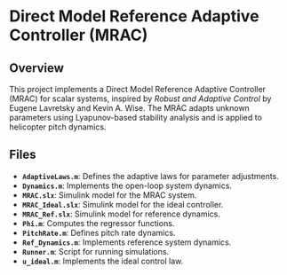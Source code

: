 # Direct Model Reference Adaptive Controller (MRAC)

## Overview
This project implements a Direct Model Reference Adaptive Controller (MRAC) for scalar systems, inspired by *Robust and Adaptive Control* by Eugene Lavretsky and Kevin A. Wise. The MRAC adapts unknown parameters using Lyapunov-based stability analysis and is applied to helicopter pitch dynamics.

## Files

- **`AdaptiveLaws.m`**: Defines the adaptive laws for parameter adjustments.
- **`Dynamics.m`**: Implements the open-loop system dynamics.
- **`MRAC.slx`**: Simulink model for the MRAC system.
- **`MRAC_Ideal.slx`**: Simulink model for the ideal controller.
- **`MRAC_Ref.slx`**: Simulink model for reference dynamics.
- **`Phi.m`**: Computes the regressor functions.
- **`PitchRate.m`**: Defines pitch rate dynamics.
- **`Ref_Dynamics.m`**: Implements reference system dynamics.
- **`Runner.m`**: Script for running simulations.
- **`u_ideal.m`**: Implements the ideal control law.
